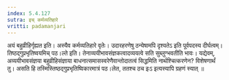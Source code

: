 ```yaml
---
index: 5.4.127
sutra: इच् कर्मव्यतिहारे
vritti: padamanjari
---
```


 अयं बहुव्रीहिर्गृह्यत इति। अस्यैव कर्मव्यतिहारे वृतेः। उदारहरणेषु ठन्येषामपि दृश्यतेऽ इति पूर्वपदस्य दीर्घत्वम्। तिष्ठद्गुप्रभृतिष्वयमिच् पठ।ल्ते इति। तेनाव्ययीभावसंज्ञकत्वादव्ययत्वे सति सुब्लुग्भवतीति भावः। यद्येवम्, अव्ययीभावसंज्ञया बहुव्रीहिसंज्ञाया बाधनात्समासस्वरेणैवान्तोदातत्वं सिद्धमिति नार्थश्चित्करणेन? विशेषणार्थं तु। असति हि तस्मिस्तिष्ठद्गुप्रभृतिष्विकारमात्रं पठ।लेत, ततश्च ठच इःऽ इत्यस्यापि ग्रहणं स्यात् ॥